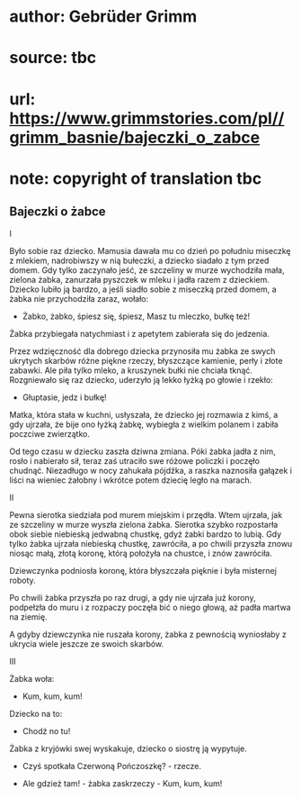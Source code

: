# author: Gebrüder Grimm
# source: tbc
# url: https://www.grimmstories.com/pl//grimm_basnie/bajeczki_o_zabce
# note: copyright of translation tbc

## Bajeczki o żabce 

I

Było sobie raz dziecko. Mamusia dawała mu co dzień po południu miseczkę
z mlekiem, nadrobiwszy w nią bułeczki, a dziecko siadało z tym przed
domem. Gdy tylko zaczynało jeść, ze szczeliny w murze wychodziła mała,
zielona żabka, zanurzała pyszczek w mleku i jadła razem z dzieckiem.
Dziecko lubiło ją bardzo, a jeśli siadło sobie z miseczką przed domem, a
żabka nie przychodziła zaraz, wołało:

- Żabko, żabko, śpiesz się, śpiesz,
Masz tu mleczko, bułkę też!

Żabka przybiegała natychmiast i z apetytem zabierała się do jedzenia.

Przez wdzięczność dla dobrego dziecka przynosiła mu żabka ze swych
ukrytych skarbów różne piękne rzeczy, błyszczące kamienie, perły i złote
zabawki. Ale piła tylko mleko, a kruszynek bułki nie chciała tknąć.
Rozgniewało się raz dziecko, uderzyło ją lekko łyżką po głowie i rzekło:

- Głuptasie, jedz i bułkę!

Matka, która stała w kuchni, usłyszała, że dziecko jej rozmawia z kimś,
a gdy ujrzała, że bije ono łyżką żabkę, wybiegła z wielkim polanem i
zabiła poczciwe zwierzątko.

Od tego czasu w dziecku zaszła dziwna zmiana. Póki żabka jadła z nim,
rosło i nabierało sił, teraz zaś utraciło swe różowe policzki i poczęło
chudnąć. Niezadługo w nocy zahukała pójdźka, a raszka naznosiła gałązek
i liści na wieniec żałobny i wkrótce potem dziecię legło na marach.

II

Pewna sierotka siedziała pod murem miejskim i przędła. Wtem ujrzała, jak
ze szczeliny w murze wyszła zielona żabka. Sierotka szybko rozpostarła
obok siebie niebieską jedwabną chustkę, gdyż żabki bardzo to lubią. Gdy
tylko żabka ujrzała niebieską chustkę, zawróciła, a po chwili przyszła
znowu niosąc małą, złotą koronę, którą położyła na chustce, i znów
zawróciła.

Dziewczynka podniosła koronę, która błyszczała pięknie i była misternej
roboty.

Po chwili żabka przyszła po raz drugi, a gdy nie ujrzała już korony,
podpełzła do muru i z rozpaczy poczęła bić o niego głową, aż padła
martwa na ziemię.

A gdyby dziewczynka nie ruszała korony, żabka z pewnością wyniosłaby z
ukrycia wiele jeszcze ze swoich skarbów.

III

Żabka woła:

- Kum, kum, kum!

Dziecko na to:

- Chodź no tu!

Żabka z kryjówki swej wyskakuje, dziecko o siostrę ją wypytuje.

- Czyś spotkała Czerwoną Pończoszkę? - rzecze.

- Ale gdzież tam! - żabka zaskrzeczy - Kum, kum, kum!
